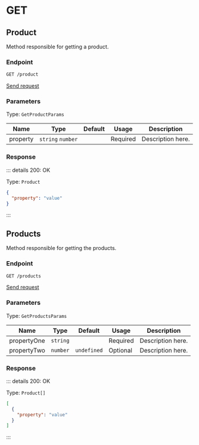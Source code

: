 # GET

## Product

Method responsible for getting a product.

### Endpoint

```sh
GET /product
```

[Send request](https://hopp.sh/r/0VyWsU5VDBGW '/product')

### Parameters

Type: `GetProductParams`

| Name     | Type              | Default | Usage    | Description       |
| -------- | ----------------- | ------- | -------- | ----------------- |
| property | `string` `number` |         | Required | Description here. |

### Response

::: details 200: OK

Type: `Product`

```json
{
  "property": "value"
}
```

:::

## Products

Method responsible for getting the products.

### Endpoint

```sh
GET /products
```

[Send request](https://hopp.sh/r/qXUy4cDL5ArW '/products')

### Parameters

Type: `GetProductsParams`

| Name        | Type     | Default     | Usage    | Description       |
| ----------- | -------- | ----------- | -------- | ----------------- |
| propertyOne | `string` |             | Required | Description here. |
| propertyTwo | `number` | `undefined` | Optional | Description here. |

### Response

::: details 200: OK

Type: `Product[]`

```json
[
  {
    "property": "value"
  }
]
```

:::
